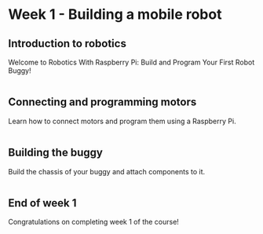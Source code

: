 [comment]: # (
Is this step open? Y/N
If so, short description of this step:
Related links:
Related files:
)

# Week 1 - Building a mobile robot

## Introduction to robotics

Welcome to Robotics With Raspberry Pi: Build and Program Your First Robot Buggy!

![]()

## Connecting and programming motors

Learn how to connect motors and program them using a Raspberry Pi.

![]()

## Building the buggy

Build the chassis of your buggy and attach components to it.

![]()

## End of week 1

Congratulations on completing week 1 of the course!

![]()
